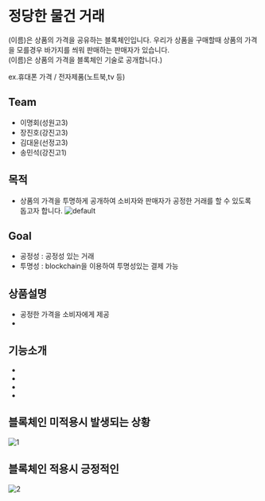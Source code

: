 # 정당한 물건 거래
(이름)은 상품의 가격을 공유하는 블록체인입니다. 우리가 상품을 구매할때 상품의 가격을 모를경우 바가지를 씌워 판매하는 판매자가 있습니다.  
(이름)은 상품의 가격을 블록체인 기술로 공개합니다.)  

ex.휴대폰 가격 / 전자제품(노트북,tv 등)

## Team
- 이명회(성원고3)
- 장진호(강진고3)
- 김대윤(선정고3)
- 송민석(강진고1)


## 목적
- 상품의 가격을 투명하게 공개하여 소비자와 판매자가 공정한 거래를 할 수 있도록 돕고자 합니다.
![default](https://user-images.githubusercontent.com/35838706/44032951-be3f96b2-9f43-11e8-89d5-c516eb5cd25c.PNG)


## Goal 
- 공정성 : 공정성 있는 거래
- 투명성 : blockchain을 이용하여 투명성있는 결제 가능

## 상품설명
- 공정한 가격을 소비자에게 제공
- 

## 기능소개
- 
- 
- 
- 

## 블록체인 미적용시 발생되는 상황
![1](https://user-images.githubusercontent.com/35838706/44033136-641eabcc-9f44-11e8-9a4f-266a15035de6.png)

## 블록체인 적용시 긍정적인 
![2](https://user-images.githubusercontent.com/35838706/44033149-6b61b9c4-9f44-11e8-8186-6def0582ea52.png)
